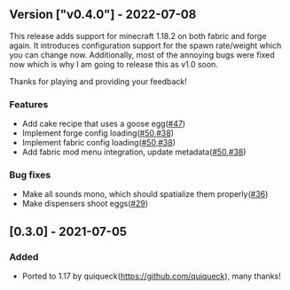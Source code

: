 ## Version ["v0.4.0"] - 2022-07-08

This release adds support for minecraft 1.18.2 on both fabric and forge again.
It introduces configuration support for the spawn rate/weight which you can change now.
Additionally, most of the annoying bugs were fixed now which is why I am going to release this as v1.0 soon.

Thanks for playing and providing your feedback!

### Features

- Add cake recipe that uses a goose egg([#47](https://github.com/Okabintaro/UntitledDuckMod/issues/47))
- Implement forge config loading([#50](https://github.com/Okabintaro/UntitledDuckMod/issues/50),[#38](https://github.com/Okabintaro/UntitledDuckMod/issues/38))
- Implement fabric config loading([#50](https://github.com/Okabintaro/UntitledDuckMod/issues/50),[#38](https://github.com/Okabintaro/UntitledDuckMod/issues/38))
- Add fabric mod menu integration, update metadata([#50](https://github.com/Okabintaro/UntitledDuckMod/issues/50),[#38](https://github.com/Okabintaro/UntitledDuckMod/issues/38))

### Bug fixes

- Make all sounds mono, which should spatialize them properly([#36](https://github.com/Okabintaro/UntitledDuckMod/issues/36))
- Make dispensers shoot eggs([#29](https://github.com/Okabintaro/UntitledDuckMod/issues/29))
## [0.3.0] - 2021-07-05

### Added

- Ported to 1.17 by quiqueck(https://github.com/quiqueck), many thanks!
